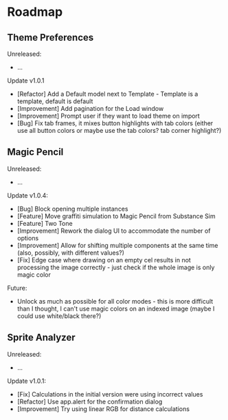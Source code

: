 # Roadmap

## Theme Preferences

Unreleased:

- ...

Update v1.0.1

- [Refactor] Add a Default model next to Template - Template is a template, default is default
- [Improvement] Add pagination for the Load window
- [Improvement] Prompt user if they want to load theme on import
- [Bug] Fix tab frames, it mixes button highlights with tab colors (either use all button colors or maybe use the tab colors? tab corner highlight?)

## Magic Pencil

Unreleased:

- ...

Update v1.0.4:

- [Bug] Block opening multiple instances
- [Feature] Move graffiti simulation to Magic Pencil from Substance Sim
- [Feature] Two Tone
- [Improvement] Rework the dialog UI to accommodate the number of options
- [Improvement] Allow for shifting multiple components at the same time (also, possibly, with different values?)
- [Fix] Edge case where drawing on an empty cel results in not processing the image correctly - just check if the whole image is only magic color

Future:

- Unlock as much as possible for all color modes - this is more difficult than I thought, I can't use magic colors on an indexed image (maybe I could use white/black there?)

## Sprite Analyzer

Unreleased:

- ...

Update v1.0.1:

- [Fix] Calculations in the initial version were using incorrect values
- [Refactor] Use app.alert for the confirmation dialog
- [Improvement] Try using linear RGB for distance calculations
